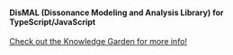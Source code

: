 #### DisMAL (Dissonance Modeling and Analysis Library) for TypeScript/JavaScript

[Check out the Knowledge Garden for more info!](https://garden.spectraldiscord.com/#/page/dismal)
